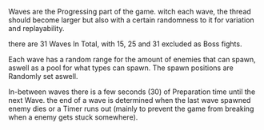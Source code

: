 Waves are the Progressing part of the game.
witch each wave, the thread should become larger but also with a certain randomness to it for variation and replayability.

there are 31 Waves In Total, with 15, 25 and 31 excluded as Boss fights.

Each wave has a random range for the amount of enemies that can spawn, aswell as a pool for what types can spawn. The spawn positions are Randomly set aswell.

In-between waves there is a few seconds (30) of Preparation time until the next Wave.
the end of a wave is determined when the last wave spawned enemy dies or a Timer runs out (mainly to prevent the game from breaking when a enemy gets stuck somewhere).